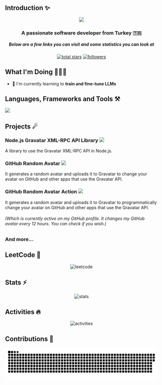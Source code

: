 ## Introduction ✨

<p align="center">
  <img
    src="https://readme-typing-svg.herokuapp.com?font=Noto+Sans&size=36&duration=3000&pause=1000&center=true&vCenter=true&random=false&width=435&height=60&lines=Hi+there+%F0%9F%91%8B;I'm+Serdar!" />
</p>

<h3 align="center">A passionate software developer from Turkey 🇹🇷</h3>
<h5 align="center">Below are a few links you can visit and some statistics you can look at</h5>

<p align="center">
  <a href="https://github.com/serdar-c?tab=repositories&sort=stargazers">
    <img alt="total stars" title="Total stars on GitHub"
      src="https://custom-icon-badges.demolab.com/github/stars/serdar-c?color=B8B92B&style=for-the-badge&labelColor=959532&logo=star" /></a>
  <a href="https://github.com/serdar-c">
    <img alt="followers" title="Follow me on Github"
      src="https://img.shields.io/github/followers/serdar-c?color=236ad3&style=for-the-badge&logo=github&label=Follow" /></a>
</p>

## What I'm Doing 👨🏽‍💻

- 🌱 I'm currently learning to **train and fine-tune LLMs**

## Languages, Frameworks and Tools ⚒️

<img src="https://skillicons.dev/icons?i=html,css,js,angular,react,dotnet,nodejs,python" />

## Projects ☄

### Node.js Gravatar XML-RPC API Library <img src="https://img.shields.io/badge/Private-D10000" />
A library to use the Gravatar XML-RPC API in Node.js.

### GitHub Random Avatar <img src="https://img.shields.io/badge/Private-D10000" />
It generates a random avatar and uploads it to Gravatar to change your avatar on GitHub and other apps that use the Gravatar API.

### GitHub Random Avatar Action <img src="https://img.shields.io/badge/Private-D10000" />
It generates a random avatar and uploads it to Gravatar to programmatically change your avatar on GitHub and other apps that use the Gravatar API.

###### (Which is currently active on my GitHub profile. It changes my GitHub avatar every 12 hours. You can check if you wish.)

### And more...

## LeetCode 🚀

<p align="center">
  <img alt="leetcode" title="LeetCode"
    src="https://leetcard.jacoblin.cool/serdarc?theme=dark&font=Noto%20Sans" />
</p>

## Stats ⚡

<p align="center">
  <img alt="stats" title="Stats"
    src="https://github-readme-stats.vercel.app/api?username=serdar-c&hide_border=true&show_icons=true&count_private=true&theme=gruvbox&bg_color=151515" />
</p>

## Activities 🔥

<p align="center">
  <img alt="activities" title="Activities"
    src="https://github-readme-streak-stats.herokuapp.com/?user=serdar-c&theme=dark&hide_border=true&stroke=f53b3b" />
</p>

## Contributions 🐍

<picture>
  <source media="(prefers-color-scheme: dark)" srcset="https://raw.githubusercontent.com/serdar-c/serdar-c/output/github-contribution-grid-snake-dark.svg">
  <source media="(prefers-color-scheme: light)" srcset="https://raw.githubusercontent.com/serdar-c/serdar-c/output/github-contribution-grid-snake.svg">
  <img alt="github contribution grid snake animation" src="https://raw.githubusercontent.com/serdar-c/serdar-c/output/github-contribution-grid-snake.svg">
</picture>
